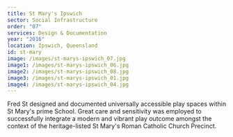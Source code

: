 ```yaml
---
title: St Mary's Ipswich
sector: Social Infrastructure
order: "07"
services: Design & Documentation
year: "2016"
location: Ipswich, Queensland
id: st-mary
image: /images/st-marys-ipswich_07.jpg
image1: /images/st-marys-ipswich_06.jpg
image2: /images/st-marys-ipswich_08.jpg
image3: /images/st-marys-ipswich_01.jpg
image4: /images/st-marys-ipswich_04.jpg
---
```


Fred St designed and documented universally accessible play spaces
within St Mary's prime School. Great care and sensitivity was employed to
successfully integrate a modern and vibrant play outcome amongst the context
of the heritage-listed St Mary's Roman Catholic Church Precinct.
